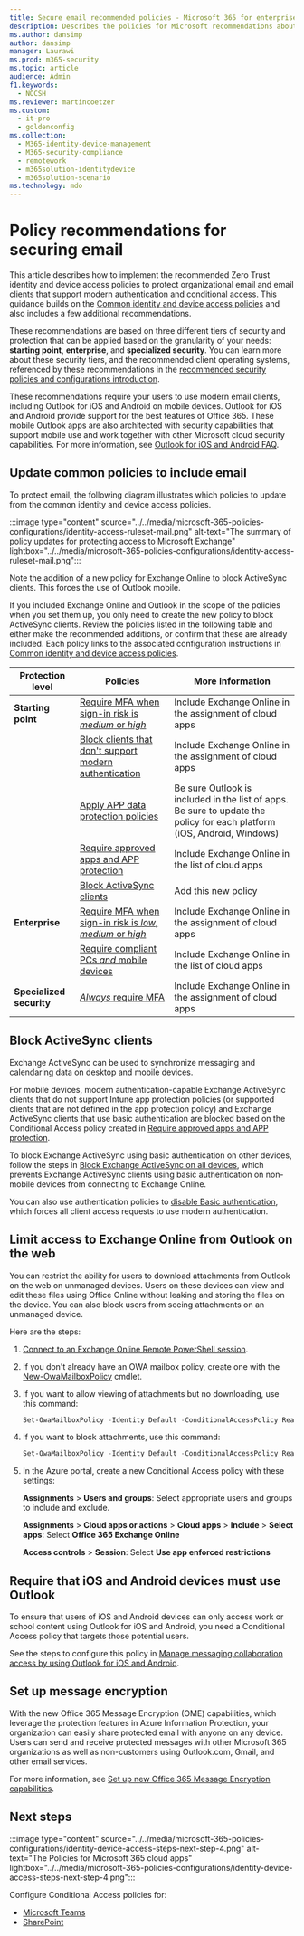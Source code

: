 ```yaml
---
title: Secure email recommended policies - Microsoft 365 for enterprise | Microsoft Docs
description: Describes the policies for Microsoft recommendations about how to apply email policies and configurations.
ms.author: dansimp
author: dansimp
manager: Laurawi
ms.prod: m365-security
ms.topic: article
audience: Admin
f1.keywords: 
  - NOCSH
ms.reviewer: martincoetzer
ms.custom: 
  - it-pro
  - goldenconfig
ms.collection: 
  - M365-identity-device-management
  - M365-security-compliance
  - remotework
  - m365solution-identitydevice
  - m365solution-scenario
ms.technology: mdo
---
```


# Policy recommendations for securing email

This article describes how to implement the recommended Zero Trust identity and device access policies to protect organizational email and email clients that support modern authentication and conditional access. This guidance builds on the [Common identity and device access policies](identity-access-policies.md) and also includes a few additional recommendations.

These recommendations are based on three different tiers of security and protection that can be applied based on the granularity of your needs: **starting point**, **enterprise**, and **specialized security**. You can learn more about these security tiers, and the recommended client operating systems, referenced by these recommendations in the [recommended security policies and configurations introduction](microsoft-365-policies-configurations.md).

These recommendations require your users to use modern email clients, including Outlook for iOS and Android on mobile devices. Outlook for iOS and Android provide support for the best features of Office 365. These mobile Outlook apps are also architected with security capabilities that support mobile use and work together with other Microsoft cloud security capabilities. For more information, see [Outlook for iOS and Android FAQ](/exchange/clients-and-mobile-in-exchange-online/outlook-for-ios-and-android/outlook-for-ios-and-android-faq).

## Update common policies to include email

To protect email, the following diagram illustrates which policies to update from the common identity and device access policies.

:::image type="content" source="../../media/microsoft-365-policies-configurations/identity-access-ruleset-mail.png" alt-text="The summary of policy updates for protecting access to Microsoft Exchange" lightbox="../../media/microsoft-365-policies-configurations/identity-access-ruleset-mail.png":::

Note the addition of a new policy for Exchange Online to block ActiveSync clients. This forces the use of Outlook mobile.

If you included Exchange Online and Outlook in the scope of the policies when you set them up, you only need to create the new policy to block ActiveSync clients. Review the policies listed in the following table and either make the recommended additions, or confirm that these are already included. Each policy links to the associated configuration instructions in [Common identity and device access policies](identity-access-policies.md).

|Protection level|Policies|More information|
|---|---|---|
|**Starting point**|[Require MFA when sign-in risk is *medium* or *high*](identity-access-policies.md#require-mfa-based-on-sign-in-risk)|Include Exchange Online in the assignment of cloud apps|
||[Block clients that don't support modern authentication](identity-access-policies.md#block-clients-that-dont-support-multi-factor)|Include Exchange Online in the assignment of cloud apps|
||[Apply APP data protection policies](identity-access-policies.md#apply-app-data-protection-policies)|Be sure Outlook is included in the list of apps. Be sure to update the policy for each platform (iOS, Android, Windows)|
||[Require approved apps and APP protection](identity-access-policies.md#require-approved-apps-and-app-protection)|Include Exchange Online in the list of cloud apps|
||[Block ActiveSync clients](#block-activesync-clients)|Add this new policy|
|**Enterprise**|[Require MFA when sign-in risk is *low*, *medium* or *high*](identity-access-policies.md#require-mfa-based-on-sign-in-risk)|Include Exchange Online in the assignment of cloud apps|
||[Require compliant PCs *and* mobile devices](identity-access-policies.md#require-compliant-pcs-and-mobile-devices)|Include Exchange Online in the list of cloud apps|
|**Specialized security**|[*Always* require MFA](identity-access-policies.md#require-mfa-based-on-sign-in-risk)|Include Exchange Online in the assignment of cloud apps|

## Block ActiveSync clients

Exchange ActiveSync can be used to synchronize messaging and calendaring data on desktop and mobile devices.

For mobile devices, modern authentication-capable Exchange ActiveSync clients that do not support Intune app protection policies (or supported clients that are not defined in the app protection policy) and Exchange ActiveSync clients that use basic authentication are blocked based on the Conditional Access policy created in [Require approved apps and APP protection](identity-access-policies.md#require-approved-apps-and-app-protection).

To block Exchange ActiveSync using basic authentication on other devices, follow the steps in [Block Exchange ActiveSync on all devices](/azure/active-directory/conditional-access/howto-policy-approved-app-or-app-protection#block-exchange-activesync-on-all-devices), which prevents Exchange ActiveSync clients using basic authentication on non-mobile devices from connecting to Exchange Online.

You can also use authentication policies to [disable Basic authentication](/exchange/clients-and-mobile-in-exchange-online/disable-basic-authentication-in-exchange-online), which forces all client access requests to use modern authentication.

## Limit access to Exchange Online from Outlook on the web

You can restrict the ability for users to download attachments from Outlook on the web on unmanaged devices. Users on these devices can view and edit these files using Office Online without leaking and storing the files on the device. You can also block users from seeing attachments on an unmanaged device.

Here are the steps:

1. [Connect to an Exchange Online Remote PowerShell session](/powershell/exchange/exchange-online/connect-to-exchange-online-powershell/connect-to-exchange-online-powershell).
2. If you don't already have an OWA mailbox policy, create one with the [New-OwaMailboxPolicy](/powershell/module/exchange/new-owamailboxpolicy) cmdlet.
3. If you want to allow viewing of attachments but no downloading, use this command:

   ```powershell
   Set-OwaMailboxPolicy -Identity Default -ConditionalAccessPolicy ReadOnly
   ```

4. If you want to block attachments, use this command:

   ```powershell
   Set-OwaMailboxPolicy -Identity Default -ConditionalAccessPolicy ReadOnlyPlusAttachmentsBlocked
   ```

5. In the Azure portal, create a new Conditional Access policy with these settings:

   **Assignments** \> **Users and groups**: Select appropriate users and groups to include and exclude.

   **Assignments** \> **Cloud apps or actions** \> **Cloud apps** \> **Include** \> **Select apps**: Select **Office 365 Exchange Online**

   **Access controls** \> **Session**: Select **Use app enforced restrictions**

## Require that iOS and Android devices must use Outlook

To ensure that users of iOS and Android devices can only access work or school content using Outlook for iOS and Android, you need a Conditional Access policy that targets those potential users.

See the steps to configure this policy in [Manage messaging collaboration access by using Outlook for iOS and Android](/mem/intune/apps/app-configuration-policies-outlook#apply-conditional-access).

## Set up message encryption

With the new Office 365 Message Encryption (OME) capabilities, which leverage the protection features in Azure Information Protection, your organization can easily share protected email with anyone on any device. Users can send and receive protected messages with other Microsoft 365 organizations as well as non-customers using Outlook.com, Gmail, and other email services.

For more information, see [Set up new Office 365 Message Encryption capabilities](../../compliance/set-up-new-message-encryption-capabilities.md).

## Next steps

:::image type="content" source="../../media/microsoft-365-policies-configurations/identity-device-access-steps-next-step-4.png" alt-text="The Policies for Microsoft 365 cloud apps" lightbox="../../media/microsoft-365-policies-configurations/identity-device-access-steps-next-step-4.png":::

Configure Conditional Access policies for:

- [Microsoft Teams](teams-access-policies.md)
- [SharePoint](sharepoint-file-access-policies.md)
